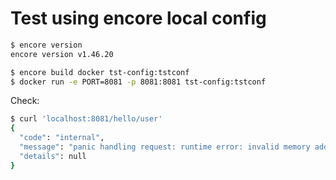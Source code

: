 # Test using encore local config


```bash
$ encore version
encore version v1.46.20
```

```bash
$ encore build docker tst-config:tstconf
$ docker run -e PORT=8081 -p 8081:8081 tst-config:tstconf
```

Check:

```bash
$ curl 'localhost:8081/hello/user'
{
  "code": "internal",
  "message": "panic handling request: runtime error: invalid memory address or nil pointer dereference",
  "details": null
}
```

